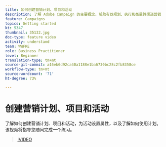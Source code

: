 ```yaml
---
title: 如何创建营销计划、项目和活动
description: 了解 Adobe Campaign 的主要概念，帮助有效规划、执行和衡量跨渠道营销活动。
feature: Campaigns
topics: Getting started
kt: 5347
thumbnail: 35132.jpg
doc-type: feature video
activity: understand
team: WWFRE
role: Business Practitioner
level: Beginner
translation-type: tm+mt
source-git-commit: a16eb6d92ca40a1188e1ba6730bc28c2fb8358ce
workflow-type: tm+mt
source-wordcount: '71'
ht-degree: 73%

---
```



# 创建营销计划、项目和活动

了解如何创建营销计划、项目和活动，为活动设置属性，以及了解如何使用计划。
该视频将指导您随同完成一个练习。

>[!VIDEO](https://video.tv.adobe.com/v/35132?quality=12)
